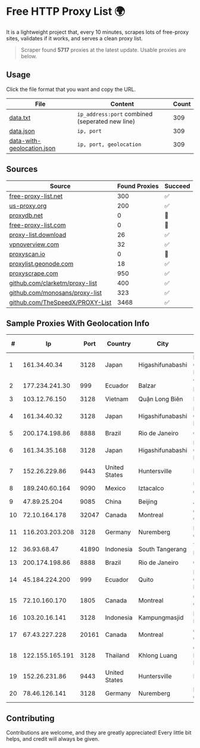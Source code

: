 
# Free HTTP Proxy List 🌍

It is a lightweight project that, every 10 minutes, scrapes lots of free-proxy sites, validates if it works, and serves a clean proxy list.


> Scraper found **5717** proxies at the latest update. Usable proxies are below.

## Usage

Click the file format that you want and copy the URL.


|File|Content|Count|
|----|-------|-----|
|[data.txt](https://raw.githubusercontent.com/themiralay/Proxy-List-World/master/data.txt)|`ip_address:port` combined (seperated new line)|309|
|[data.json](https://raw.githubusercontent.com/themiralay/Proxy-List-World/master/data.json)|`ip, port`|309|
|[data-with-geolocation.json](https://raw.githubusercontent.com/themiralay/Proxy-List-World/master/data-with-geolocation.json)|`ip, port, geolocation`|309|

## Sources

|Source|Found Proxies|Succeed|
|------|-------------|-------|
|[free-proxy-list.net](https://free-proxy-list.net)|300|✅|
|[us-proxy.org](https://www.us-proxy.org)|200|✅|
|[proxydb.net](http://proxydb.net)|0|🚫|
|[free-proxy-list.com](https://free-proxy-list.com/?page=&port=&type%5B%5D=http&type%5B%5D=https&up_time=0&search=Search)|0|🚫|
|[proxy-list.download](https://www.proxy-list.download/HTTP)|26|✅|
|[vpnoverview.com](https://vpnoverview.com/privacy/anonymous-browsing/free-proxy-servers)|32|✅|
|[proxyscan.io](https://www.proxyscan.io)|0|🚫|
|[proxylist.geonode.com](https://proxylist.geonode.com/api/proxy-list?limit=300&page=1&sort_by=lastChecked&sort_type=desc&protocols=http,https)|18|✅|
|[proxyscrape.com](https://api.proxyscrape.com/v2/?request=displayproxies&protocol=http&timeout=10000&country=all&ssl=all&anonymity=all)|950|✅|
|[github.com/clarketm/proxy-list](https://raw.githubusercontent.com/clarketm/proxy-list/master/proxy-list-raw.txt)|400|✅|
|[github.com/monosans/proxy-list](https://raw.githubusercontent.com/monosans/proxy-list/main/proxies/http.txt)|323|✅|
|[github.com/TheSpeedX/PROXY-List](https://raw.githubusercontent.com/TheSpeedX/PROXY-List/master/http.txt)|3468|✅|


## Sample Proxies With Geolocation Info

|#|Ip|Port|Country|City|Internet Service Provider|
|-|--|----|-------|----|-------------------------|
|1|161.34.40.34|3128|Japan|Higashifunabashi|NTT PC Communications, Inc.|
|2|177.234.241.30|999|Ecuador|Balzar|Vasquez Burgos Livington|
|3|103.12.76.150|3128|Vietnam|Quận Long Biên|MOCLAMESOUL|
|4|161.34.40.32|3128|Japan|Higashifunabashi|NTT PC Communications, Inc.|
|5|200.174.198.86|8888|Brazil|Rio de Janeiro|Claro S.A|
|6|161.34.35.168|3128|Japan|Higashifunabashi|NTT PC Communications, Inc.|
|7|152.26.229.86|9443|United States|Huntersville|MCNC|
|8|189.240.60.164|9090|Mexico|Iztacalco|Uninet S.A. de C.V.|
|9|47.89.25.204|9085|China|Beijing|Alibaba.com LLC|
|10|72.10.164.178|32047|Canada|Montreal|GloboTech Communications|
|11|116.203.203.208|3128|Germany|Nuremberg|Hetzner Online GmbH|
|12|36.93.68.47|41890|Indonesia|South Tangerang|Telekomunikasi Indonesia|
|13|200.174.198.86|8888|Brazil|Rio de Janeiro|Claro S.A|
|14|45.184.224.200|999|Ecuador|Quito|Media Commerce Medcomm S.A|
|15|72.10.160.170|1805|Canada|Montreal|GloboTech Communications|
|16|103.20.16.141|3128|Indonesia|Kampungmasjid|PT Layanan Internet Sakti|
|17|67.43.227.228|20161|Canada|Montreal|GloboTech Communications|
|18|122.155.165.191|3128|Thailand|Khlong Luang|CAT Telecom Public Company Limited|
|19|152.26.231.86|9443|United States|Huntersville|MCNC|
|20|78.46.126.141|3128|Germany|Nuremberg|Hetzner Online GmbH|



## Contributing

Contributions are welcome, and they are greatly appreciated! Every
little bit helps, and credit will always be given.

